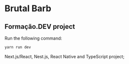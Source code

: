 # Brutal Barb

## Formação.DEV project

Run the following command:

```sh
yarn run dev
```

Next.js/React, Nest.js, React Native and TypeScript project;
